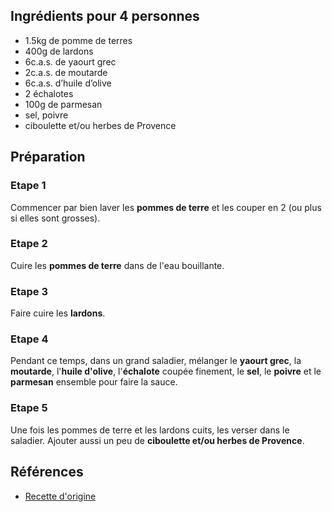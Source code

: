 ## Ingrédients pour 4 personnes

- 1.5kg de pomme de terres
- 400g de lardons
- 6c.a.s. de yaourt grec
- 2c.a.s. de moutarde
- 6c.a.s. d’huile d’olive
- 2 échalotes
- 100g de parmesan
- sel, poivre
- ciboulette et/ou herbes de Provence

## Préparation

### Etape 1

Commencer par bien laver les **pommes de terre** et les couper en 2 (ou plus si elles sont grosses).

### Etape 2

Cuire les **pommes de terre** dans de l'eau bouillante.

### Etape 3

Faire cuire les **lardons**.

### Etape 4

Pendant ce temps, dans un grand saladier, mélanger le **yaourt grec**, la **moutarde**, l'**huile d'olive**, l'**échalote** coupée finement, le **sel**, le **poivre** et le **parmesan** ensemble pour faire la sauce.

### Etape 5

Une fois les pommes de terre et les lardons cuits, les verser dans le saladier. Ajouter aussi un peu de **ciboulette et/ou herbes de Provence**.

## Références

- [Recette d'origine](https://www.instagram.com/p/C8pUAspCWDJ/)
